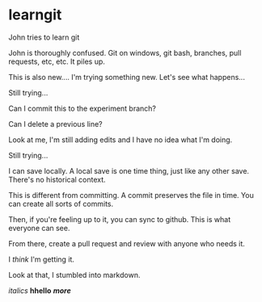 # learngit
John tries to learn git

John is thoroughly confused. Git on windows, git bash, branches, pull requests, etc, etc. It piles up.

This is also new.... I'm trying something new. Let's see what happens...

Still trying...

Can I commit this to the experiment branch?

Can I delete a previous line?

Look at me, I'm still adding edits and I have no idea what I'm doing.

Still trying...

I can save locally.  A local save is one time thing, just like any other save. There's no historical context.

This is different from committing.  A commit preserves the file in time.  You can create all sorts of commits.

Then, if you're feeling up to it, you can sync to github.  This is what everyone can see.

From there, create a pull request and review with anyone who needs it.

I *think* I'm getting it.

Look at that, I stumbled into markdown.

*italics* **hhello** ***more*** 
